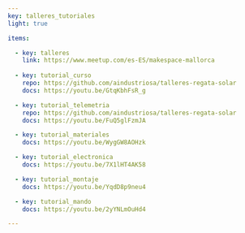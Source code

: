 ```yaml
---
key: talleres_tutoriales
light: true

items:

  - key: talleres
    link: https://www.meetup.com/es-ES/makespace-mallorca
  
  - key: tutorial_curso
    repo: https://github.com/aindustriosa/talleres-regata-solar
    docs: https://youtu.be/GtqKbhFsR_g

  - key: tutorial_telemetria
    repo: https://github.com/aindustriosa/talleres-regata-solar
    docs: https://youtu.be/FuQ5glFzmJA

  - key: tutorial_materiales
    docs: https://youtu.be/WygGW8AOHzk

  - key: tutorial_electronica
    docs: https://youtu.be/7X1lHT4AK58

  - key: tutorial_montaje
    docs: https://youtu.be/YqdD8p9neu4

  - key: tutorial_mando
    docs: https://youtu.be/2yYNLmOuHd4

---
```

